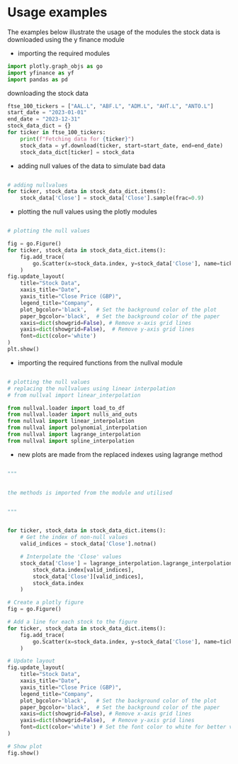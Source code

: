 # Usage examples

The examples below illustrate the usage of the modules the stock data is downloaded using the y finance module 

+ importing the required modules 
```python 
import plotly.graph_objs as go
import yfinance as yf
import pandas as pd
``` 


downloading the stock data 


```python 
ftse_100_tickers = ["AAL.L", "ABF.L", "ADM.L", "AHT.L", "ANTO.L"]
start_date = "2023-01-01"
end_date = "2023-12-31"
stock_data_dict = {}
for ticker in ftse_100_tickers:
    print(f"Fetching data for {ticker}")
    stock_data = yf.download(ticker, start=start_date, end=end_date)
    stock_data_dict[ticker] = stock_data

``` 
+ adding null values of the data to simulate bad data 

```python 

# adding nullvalues 
for ticker, stock_data in stock_data_dict.items():
    stock_data['Close'] = stock_data['Close'].sample(frac=0.9)
``` 
+ plotting the null values using the plotly modules 



```python 

# plotting the null values 

fig = go.Figure()
for ticker, stock_data in stock_data_dict.items():
    fig.add_trace(
        go.Scatter(x=stock_data.index, y=stock_data['Close'], name=ticker)
    )
fig.update_layout(
    title="Stock Data",
    xaxis_title="Date",
    yaxis_title="Close Price (GBP)",
    legend_title="Company",
    plot_bgcolor='black',   # Set the background color of the plot
    paper_bgcolor='black',  # Set the background color of the paper
    xaxis=dict(showgrid=False), # Remove x-axis grid lines
    yaxis=dict(showgrid=False),  # Remove y-axis grid lines
    font=dict(color='white')
)
plt.show()
``` 
+ importing the required functions from the nullval module 

```python 

# plotting the null values 
# replacing the nullvalues using linear interpolation
# from nullval import linear_interpolation

from nullval.loader import load_to_df
from nullval.loader import nulls_and_outs
from nullval import linear_interpolation
from nullval import polynomial_interpolation
from nullval import lagrange_interpolation
from nullval import spline_interpolation

```


+ new plots are made from the replaced indexes using lagrange method

```python 

"""


the methods is imported from the module and utilised


"""


for ticker, stock_data in stock_data_dict.items():
    # Get the index of non-null values
    valid_indices = stock_data['Close'].notna()

    # Interpolate the 'Close' values
    stock_data['Close'] = lagrange_interpolation.lagrange_interpolation(
        stock_data.index[valid_indices],
        stock_data['Close'][valid_indices],
        stock_data.index
    )

# Create a plotly figure
fig = go.Figure()

# Add a line for each stock to the figure
for ticker, stock_data in stock_data_dict.items():
    fig.add_trace(
        go.Scatter(x=stock_data.index, y=stock_data['Close'], name=ticker)
    )

# Update layout
fig.update_layout(
    title="Stock Data",
    xaxis_title="Date",
    yaxis_title="Close Price (GBP)",
    legend_title="Company",
    plot_bgcolor='black',   # Set the background color of the plot
    paper_bgcolor='black',  # Set the background color of the paper
    xaxis=dict(showgrid=False), # Remove x-axis grid lines
    yaxis=dict(showgrid=False),  # Remove y-axis grid lines
    font=dict(color='white') # Set the font color to white for better visibility
)

# Show plot
fig.show()


``` 
